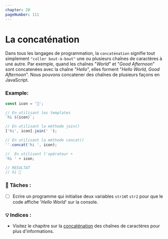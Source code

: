 ```yaml
---
chapter: 20
pageNumber: 111
---
```

# La concaténation

Dans tous les langages de programmation, la `concaténation` signifie tout simplement `"coller bout-à-bout"` une ou plusieurs chaînes de caractères à une autre. Par exemple, quand les chaînes "_World_" et "_Good Afternoon_" sont concatenées avec la chaîne "_Hello_", elles forment "_Hello World, Good Afternoon_". Nous pouvons concatener des chaînes de plusieurs façons en JavaScript.

### Example:

```javascript
const icon = '👋';

// En utilisant les templates
`hi ${icon}`;

// En utilisant la méthode join()
['hi', icon].join(' ');

// En utilisant la méthode concat()
''.concat('hi ', icon);

//  En utilisant l'opérateur +
'hi ' + icon;

// RESULTAT
// hi 👋
```

### 📝 Tâches :

* [ ] Ecrire un programme qui initialise deux variables `str1`et `str2` pour que le code affiche '_Hello World_' sur la console.

### 💡 Indices :

* Visitez le chapitre sur la [concaténation](../strings/concat.md) des chaînes de caractères pour plus d'informations.
